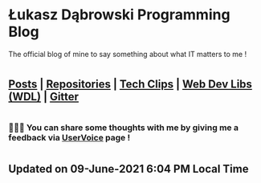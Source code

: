 # Łukasz Dąbrowski Programming Blog
The official blog of mine to say something about what IT matters to me !
#

## [Posts](/programming/Programming.md#all-the-latest-about-my-programming-activities "Go to details covering my programming activities.") | [Repositories](https://github.com/C4B-Solutions-Lab?tab=repositories "All my programming repos.") | [Tech Clips](https://check-soon "All my important tech clips will land here !") | [Web Dev Libs (WDL)](https://drive.google.com/drive/folders/1qDCILfZY4XvW7Ea64UhkYXraqLPhoQnV?usp=sharing "All my important web development libraries will land here !") | [Gitter](https://gitter.im/SHARING-VALUABLE-KNOWLEDGE "Sharing valuable knowledge.")


#
### :raising_hand::mega::thought_balloon: You can share some thoughts with me by giving me a feedback via [UserVoice](https://feedback.userreport.com/1e3a64a6-617f-47ad-9cc8-2273ae3c17fd/ "Feedback Forum") page !
#

## Updated on 09-June-2021 6:04 PM Local Time
